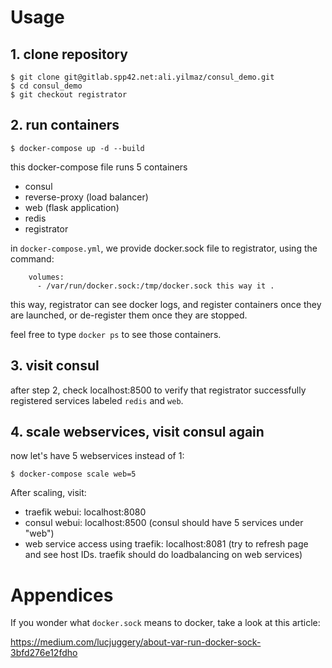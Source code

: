 # Usage


## 1. clone repository
```
$ git clone git@gitlab.spp42.net:ali.yilmaz/consul_demo.git
$ cd consul_demo
$ git checkout registrator

```


## 2. run containers
```
$ docker-compose up -d --build
```

this docker-compose file runs 5 containers
* consul 
* reverse-proxy (load balancer)
* web (flask application)
* redis 
* registrator

in `docker-compose.yml`, we provide docker.sock file to registrator, using the command:

```
    volumes:
      - /var/run/docker.sock:/tmp/docker.sock this way it .
```

this way, registrator can see docker logs, and register containers once they are launched, or de-register them once they are stopped.

feel free to type `docker ps` to see those containers.

## 3. visit consul

after step 2, check localhost:8500 to verify that registrator successfully registered services labeled `redis` and `web`.


## 4. scale webservices, visit consul again

now let's have 5 webservices instead of 1:


```
$ docker-compose scale web=5
```

After scaling, visit:

- traefik webui: localhost:8080 
- consul webui: localhost:8500 (consul should have 5 services under "web")
- web service access using traefik: localhost:8081 (try to refresh page and see host IDs. traefik should do loadbalancing on web services)



# Appendices

If you wonder what `docker.sock` means to docker, take a look at this article:

https://medium.com/lucjuggery/about-var-run-docker-sock-3bfd276e12fdho